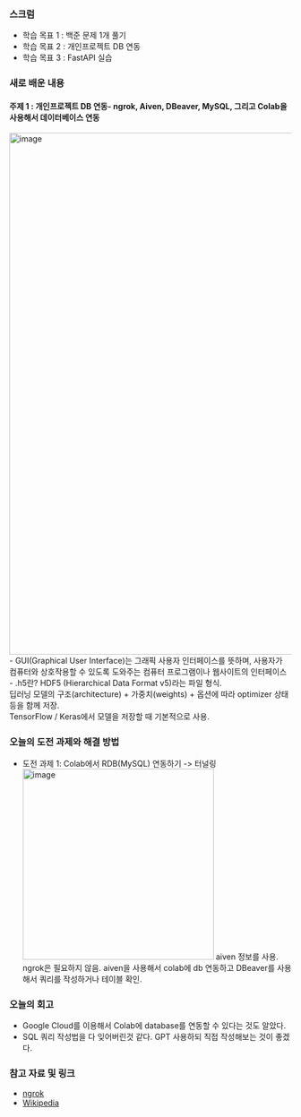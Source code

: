 ### 스크럼 
- 학습 목표 1 : 백준 문제 1개 풀기
- 학습 목표 2 : 개인프로젝트 DB 연동
- 학습 목표 3 : FastAPI 실습

### 새로 배운 내용
#### 주제 1 : 개인프로젝트 DB 연동- ngrok, Aiven, DBeaver, MySQL, 그리고 Colab을 사용해서 데이터베이스 연동 </br>
<img width="932" alt="image" src="https://github.com/user-attachments/assets/0bc5dc01-b657-40f5-8c81-fffc7866fd35" />
- GUI(Graphical User Interface)는 그래픽 사용자 인터페이스를 뜻하며, 사용자가 컴퓨터와 상호작용할 수 있도록 도와주는 컴퓨터 프로그램이나 웹사이트의 인터페이스
- .h5란?
  HDF5 (Hierarchical Data Format v5)라는 파일 형식. </br>
  딥러닝 모델의 구조(architecture) + 가중치(weights) + 옵션에 따라 optimizer 상태 등을 함께 저장. </br>
  TensorFlow / Keras에서 모델을 저장할 때 기본적으로 사용. </br>

### 오늘의 도전 과제와 해결 방법
- 도전 과제 1: Colab에서 RDB(MySQL) 연동하기 -> 터널링 </br>
  <img width="341" alt="image" src="https://github.com/user-attachments/assets/fbe07b8c-d2a9-4e39-aa97-d9bfa7851661" />
  aiven 정보를 사용. </br>
  ngrok은 필요하지 않음. aiven을 사용해서 colab에 db 연동하고 DBeaver를 사용해서 쿼리를 작성하거나 테이블 확인. </br>
  
### 오늘의 회고
- Google Cloud를 이용해서 Colab에 database를 연동할 수 있다는 것도 알았다.
- SQL 쿼리 작성법을 다 잊어버린것 같다. GPT 사용하되 직접 작성해보는 것이 좋겠다.

### 참고 자료 및 링크
- [ngrok](https://ngrok.com/)
- [Wikipedia](https://ko.wikipedia.org/wiki/%EA%B7%B8%EB%9E%98%ED%94%BD_%EC%82%AC%EC%9A%A9%EC%9E%90_%EC%9D%B8%ED%84%B0%ED%8E%98%EC%9D%B4%EC%8A%A4)
